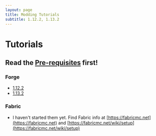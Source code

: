 ```yaml
---
layout: page
title: Modding Tutorials
subtitle: 1.12.2, 1.13.2
---
```


# Tutorials
## Read the [Pre-requisites](https://cadiboo.github.io/tutorials/Pre-requisites) first!
### Forge
- [1.12.2](https://cadiboo.github.io/tutorials/1.12.2/)
- [1.13.2](https://cadiboo.github.io/tutorials/1.13.2/)

### Fabric
- I haven't started them yet. Find Fabric info at [https://fabricmc.net](https://fabricmc.net) and [https://fabricmc.net/wiki/setup](https://fabricmc.net/wiki/setup)
